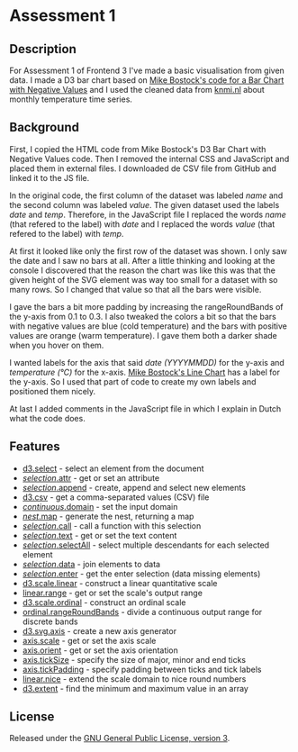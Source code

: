 # Assessment 1

## Description
For Assessment 1 of Frontend 3 I've made a basic visualisation from given data. 
I made a D3 bar chart based on [Mike Bostock's code for a Bar Chart with Negative Values](https://bl.ocks.org/mbostock/2368837) and I used the cleaned data from [knmi.nl](https://www.knmi.nl/kennis-en-datacentrum/achtergrond/gehomogeniseerde-reeks-maandtemperaturen-de-bilt) about monthly temperature time series.

## Background
First, I copied the HTML code from Mike Bostock's D3 Bar Chart with Negative Values code. Then I removed the internal CSS and JavaScript and placed them in external files. I downloaded de CSV file from GitHub and linked it to the JS file.

In the original code, the first column of the dataset was labeled _name_ and the second column was labeled _value_. The given dataset used the labels _date_ and _temp_. Therefore, in the JavaScript file I replaced the words _name_ (that refered to the label) with _date_ and I replaced the words _value_ (that refered to the label) with _temp_.

At first it looked like only the first row of the dataset was shown. I only saw the date and I saw no bars at all. After a little thinking and looking at the console I discovered that the reason the chart was like this was that the given height of the SVG element was way too small for a dataset with so many rows. So I changed that value so that all the bars were visible.

I gave the bars a bit more padding by increasing the rangeRoundBands of the y-axis from 0.1 to 0.3. I also tweaked the colors a bit so that the bars with negative values are blue  (cold temperature) and the bars with positive values are orange (warm temperature). I gave them both a darker shade when you hover on them.

I wanted labels for the axis that said _date (YYYYMMDD)_ for the y-axis and _temperature (℃)_ for the x-axis. [Mike Bostock's Line Chart](https://bl.ocks.org/mbostock/3883245) has a label for the y-axis. So I used that part of code to create my own labels and positioned them nicely.

At last I added comments in the JavaScript file in which I explain in Dutch what the code does.

## Features
* [d3.select](https://github.com/d3/d3-selection/blob/master/README.md#select) - select an element from the document
* [_selection_.attr](https://github.com/d3/d3-selection/blob/master/README.md#selection_attr) - get or set an attribute
* [_selection_.append](https://github.com/d3/d3-selection/blob/master/README.md#selection_append) - create, append and select new elements
* [d3.csv](https://github.com/d3/d3-request/blob/master/README.md#csv) - get a comma-separated values (CSV) file
* [_continuous_.domain](https://github.com/d3/d3-scale/blob/master/README.md#continuous_domain) - set the input domain
* [_nest_.map](https://github.com/d3/d3-collection/blob/master/README.md#nest_map) - generate the nest, returning a map
* [_selection_.call](https://github.com/d3/d3-selection/blob/master/README.md#selection_call) - call a function with this selection
* [_selection_.text](https://github.com/d3/d3-selection/blob/master/README.md#selection_text) - get or set the text content
* [_selection_.selectAll](https://github.com/d3/d3-selection/blob/master/README.md#selection_selectAll) - select multiple descendants for each selected element
* [_selection_.data](https://github.com/d3/d3-selection/blob/master/README.md#selection_data) - join elements to data
* [_selection_.enter](https://github.com/d3/d3-selection/blob/master/README.md#selection_enter) - get the enter selection (data missing elements)
* [d3.scale.linear](https://github.com/d3/d3-3.x-api-reference/blob/master/Quantitative-Scales.md#linear) - construct a linear quantitative scale
* [linear.range](https://github.com/d3/d3-3.x-api-reference/blob/master/Quantitative-Scales.md#linear_range) - get or set the scale's output range
* [d3.scale.ordinal](https://github.com/d3/d3-3.x-api-reference/blob/master/Ordinal-Scales.md#ordinal) - construct an ordinal scale
* [ordinal.rangeRoundBands](https://github.com/d3/d3-3.x-api-reference/blob/master/Ordinal-Scales.md#ordinal_rangeRoundBands) - divide a continuous output range for discrete bands
* [d3.svg.axis](https://github.com/d3/d3-3.x-api-reference/blob/master/SVG-Axes.md#axis) - create a new axis generator
* [axis.scale](https://github.com/d3/d3-3.x-api-reference/blob/master/SVG-Axes.md#scale) - get or set the axis scale
* [axis.orient](https://github.com/d3/d3-3.x-api-reference/blob/master/SVG-Axes.md#orient) - get or set the axis orientation
* [axis.tickSize](https://github.com/d3/d3-3.x-api-reference/blob/master/SVG-Axes.md#tickSize) - specify the size of major, minor and end ticks
* [axis.tickPadding](https://github.com/d3/d3-3.x-api-reference/blob/master/SVG-Axes.md#tickPadding) - specify padding between ticks and tick labels
* [linear.nice](https://github.com/d3/d3-3.x-api-reference/blob/master/Quantitative-Scales.md#linear_nice) - extend the scale domain to nice round numbers
* [d3.extent](https://github.com/d3/d3-3.x-api-reference/blob/master/Arrays.md#d3_extent) - find the minimum and maximum value in an array

## License
Released under the [GNU General Public License, version 3](https://opensource.org/licenses/GPL-3.0).